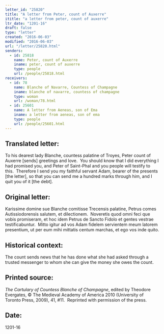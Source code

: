 ```yaml
---
letter_id: "25820"
title: "A letter from Peter, count of Auxerre"
ititle: "a letter from peter, count of auxerre"
ltr_date: "1201-16"
draft: false
type: "letter"
created: "2016-06-03"
modified: "2016-06-03"
url: "/letter/25820.html"
senders:
  - id: 25818
    name: Peter, count of Auxerre
    iname: peter, count of auxerre
    type: people
    url: /people/25818.html
receivers:
  - id: 78
    name: Blanche of Navarre, Countess of Champagne
    iname: blanche of navarre, countess of champagne
    type: woman
    url: /woman/78.html
  - id: 25601
    name: A letter from Aeneas, son of Ema
    iname: a letter from aeneas, son of ema
    type: people
    url: /people/25601.html
---
```

<h2> Translated letter:</h2><p>To his dearest lady Blanche, countess palatine of Troyes, Peter count of Auxerre [sends] greetings and love.&nbsp; You should know that I did everything I had promised you, and Peter of Saint-Phal and you people will testify to this.&nbsp; Therefore I send you my faithful servant Adam, bearer of the presents [the letter], so that you can send me a hundred marks through him, and I quit you of it [the debt].</p><h2 class="mt-4"> Original letter:</h2><p>Karissime domine sue Blanche comitisse Trecensis palatine, Petrus comes Autissiodorensis salutem, et dilectionem.&nbsp; Noveretis quod omni feci que vobis promiseram, et hoc idem Petrus de Sancto Fidolo et gentes vestrae testificabuntur.&nbsp; Mitto igitur ad vos Adam fidelem servientem meum latorem presentium, ut per eum mihi mittatis centum marchas, et ego vos inde quito.</p><h2 class="mt-4"> Historical context:</h2><p>The count sends news that he has done what she had asked through a trusted messenger to whom she can give the money she owes the count.</p><h2 class="mt-4"> Printed source:</h2><p><i>The Cartulary of Countess Blanche of Champagne</i>, edited by Theodore Evergates, © The Medieval Academy of America 2010 (University of Toronto Press, 2009), 41, #11.&nbsp; Reprinted with permission of the press.</p><h2 class="mt-4"> Date:</h2>1201-16